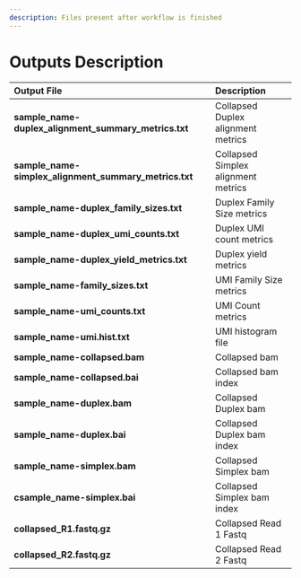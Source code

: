 ```yaml
---
description: Files present after workflow is finished
---
```


# Outputs Description



| Output File | Description |
| :--- | :--- |
| **sample\_name-duplex\_alignment\_summary\_metrics.txt** | Collapsed Duplex alignment metrics |
| **sample\_name-simplex\_alignment\_summary\_metrics.txt** | Collapsed Simplex alignment metrics |
| **sample\_name-duplex\_family\_sizes.txt** | Duplex Family Size metrics |
| **sample\_name-duplex\_umi\_counts.txt** | Duplex UMI count metrics |
| **sample\_name-duplex\_yield\_metrics.txt** | Duplex yield metrics |
| **sample\_name-family\_sizes.txt** | UMI Family Size metrics |
| **sample\_name-umi\_counts.txt** | UMI Count metrics |
| **sample\_name-umi.hist.txt** | UMI histogram file |
| **sample\_name-collapsed.bam** | Collapsed bam |
| **sample\_name-collapsed.bai** | Collapsed bam index |
| **sample\_name-duplex.bam** | Collapsed Duplex bam |
| **sample\_name-duplex.bai** | Collapsed Duplex bam index |
| **sample\_name-simplex.bam** | Collapsed Simplex bam |
| **csample\_name-simplex.bai** | Collapsed Simplex bam index |
| **collapsed\_R1.fastq.gz** | Collapsed Read 1 Fastq |
| **collapsed\_R2.fastq.gz** | Collapsed Read 2 Fastq |

